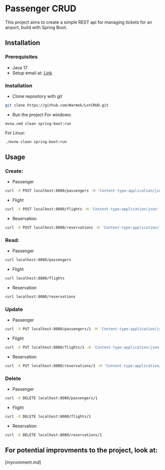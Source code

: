 # Passenger CRUD
This project aims to create a simple REST api for managing tickets for an airport, build with Spring Boot.

## Installation
### Prerequisites
- Java 17
- Setup email at: [Link](https://myaccount.google.com/apppasswords)
### Installation
- Clone repository with git
```bash
git clone https://github.com/Warmek/LotCRUD.git
```
- Run the project
For windows:
```shell
mvnw.cmd clean spring-boot:run
```
For Linux:
```bash
./mvnw clean spring-boot:run
```

## Usage
### Create:
- Passenger
```bash
curl -X POST localhost:8080/passengers -H 'Content-type:application/json' -d '{"firstName": "John", "lastName": "Doe", "email": "jd@gmail.com", "phoneNumber": "000000000"}'
```
- Flight
```bash
curl -X POST localhost:8080/flights -H 'Content-type:application/json' -d '{"origin": "startPlace", "destination": "targetPlace", "flightTime": 90, "oneWay": true}'
```
- Reservation
```bash
curl -X POST localhost:8080/reservations -H 'Content-type:application/json' -d '{"flightNumber": 1, "passengerNumber": 1, "didTakeoff": true, "seatNumber": 1}'
```
### Read:
- Passenger
```bash
curl localhost:8080/passengers
```
- Flight
```bash
curl localhost:8080/flights
```
- Reservation
```bash
curl localhost:8080/reservations
```

### Update
- Passenger
```bash
curl -X PUT localhost:8080/passengers/1 -H 'Content-type:application/json' -d '{"firstName":"John","lastName":"Doe","email":"jd@gmail.com","phoneNumber":"000000000"}'
```
- Flight
```bash
curl -X PUT localhost:8080/flights/1 -H 'Content-type:application/json' -d '{"origin":"startPlace","destination":"targetPlace","flightTime":90,"oneWay":true,"seatNumber":2}'
```
- Reservation
```bash
curl -X PUT localhost:8080/reservations/1 -H 'Content-type:application/json' -d '{"flightNumber":1,"seatNumber":1,"passengerId":1,"passangerName":"John","passangerLastName":"Doe","passangerEmail":"jd@gmail.com","passangerPhoneNumber":"000000000","didTakeoff":true}'
```

### Delete
- Passenger
```bash
curl -X DELETE localhost:8080/passengers/1
```
- Flight
```bash
curl -X DELETE localhost:8080/flights/1
```
- Reservation
```bash
curl -X DELETE localhost:8080/reservations/1
```
## For potential improvments to the project, look at: 
[mycomment.md]
